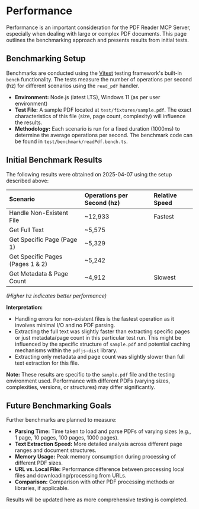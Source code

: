 # Performance

Performance is an important consideration for the PDF Reader MCP Server, especially when dealing with large or complex PDF documents. This page outlines the benchmarking approach and presents results from initial tests.

## Benchmarking Setup

Benchmarks are conducted using the [Vitest](https://vitest.dev/) testing framework's built-in `bench` functionality. The tests measure the number of operations per second (hz) for different scenarios using the `read_pdf` handler.

- **Environment:** Node.js (latest LTS), Windows 11 (as per user environment)
- **Test File:** A sample PDF located at `test/fixtures/sample.pdf`. The exact characteristics of this file (size, page count, complexity) will influence the results.
- **Methodology:** Each scenario is run for a fixed duration (1000ms) to determine the average operations per second. The benchmark code can be found in `test/benchmark/readPdf.bench.ts`.

## Initial Benchmark Results

The following results were obtained on 2025-04-07 using the setup described above:

| Scenario                         | Operations per Second (hz) | Relative Speed |
| :------------------------------- | :------------------------- | :------------- |
| Handle Non-Existent File         | ~12,933                    | Fastest        |
| Get Full Text                    | ~5,575                     |                |
| Get Specific Page (Page 1)       | ~5,329                     |                |
| Get Specific Pages (Pages 1 & 2) | ~5,242                     |                |
| Get Metadata & Page Count        | ~4,912                     | Slowest        |

_(Higher hz indicates better performance)_

**Interpretation:**

- Handling errors for non-existent files is the fastest operation as it involves minimal I/O and no PDF parsing.
- Extracting the full text was slightly faster than extracting specific pages or just metadata/page count in this particular test run. This might be influenced by the specific structure of `sample.pdf` and potential caching mechanisms within the `pdfjs-dist` library.
- Extracting only metadata and page count was slightly slower than full text extraction for this file.

**Note:** These results are specific to the `sample.pdf` file and the testing environment used. Performance with different PDFs (varying sizes, complexities, versions, or structures) may differ significantly.

## Future Benchmarking Goals

Further benchmarks are planned to measure:

- **Parsing Time:** Time taken to load and parse PDFs of varying sizes (e.g., 1 page, 10 pages, 100 pages, 1000 pages).
- **Text Extraction Speed:** More detailed analysis across different page ranges and document structures.
- **Memory Usage:** Peak memory consumption during processing of different PDF sizes.
- **URL vs. Local File:** Performance difference between processing local files and downloading/processing from URLs.
- **Comparison:** Comparison with other PDF processing methods or libraries, if applicable.

Results will be updated here as more comprehensive testing is completed.
